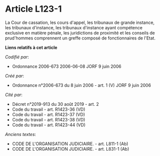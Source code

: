 # Article L123-1

La Cour de cassation, les cours d'appel, les tribunaux de grande instance, les tribunaux d'instance, les tribunaux d'instance
ayant compétence exclusive en matière pénale, les juridictions de proximité et les conseils de prud'hommes comprennent un
greffe composé de fonctionnaires de l'Etat.

**Liens relatifs à cet article**

_Codifié par_:

  - Ordonnance 2006-673 2006-06-08 JORF 9 juin 2006

_Créé par_:

  - Ordonnance n°2006-673 du 8 juin 2006 - art. 1 (V) JORF 9 juin 2006

_Cité par_:

  - Décret n°2019-913 du 30 août 2019 - art. 2
  - Code du travail - art. R1423-36 (VD)
  - Code du travail - art. R1423-37 (VD)
  - Code du travail - art. R1423-38 (VD)
  - Code du travail - art. R1423-44 (VD)

_Anciens textes_:

  - CODE DE L'ORGANISATION JUDICIAIRE. - art. L811-1 (Ab)
  - CODE DE L'ORGANISATION JUDICIAIRE. - art. L831-1 (Ab)

